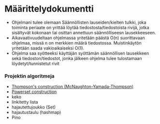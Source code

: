 # Määrittelydokumentti

* Ohjelmani tulee olemaan Säännöllisten lauseiden/kielten tulkki, joka toiminta periaate on yrittää löytää tiedostosta/tiedostoista rivijä, jotka sisältyvät kokonaan tai osittan annettuun säännölliseesn lausekkeeseen.
* Aikavaativuudeltaan ohjelmassa yritetään päästä O(n) suorittavaan ohjelmaa, missä n on merkkien määrä tiedostossa. Muistinkäytön yritetään saada vakioaikaiseksi O(1).
* Ohjelma saa syötteeksi käyttäjän syöttämän säännöllisen lausekkeen sekä tiedoston/tiedostot, jonka jälkeen ohjelma tulee tulostamaan löydetyt/tunnistetut rivit

### Projektin algoritmeja
* [Thompson's construction (McNaughton-Yamada-Thompson)](https://en.wikipedia.org/wiki/Thompson%27s_construction)
* [Powerset construction](https://en.wikipedia.org/wiki/Powerset_construction)
* keko
* linkitetty lista
* hajautettujoukko (Set)
* hajautustaulu (hashmap)
* Pino
